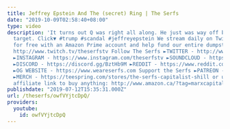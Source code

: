 ```yaml
---
title: Jeffrey Epstein And The (secret) Ring | The Serfs
date: "2019-10-09T02:58:40+08:00"
type: video
description: 'It turns out Q was right all along. He just was way off base with the
  target. Click▼ #trump #scandal #jeffreyepstein We stream daily on Twitch! Come subscribe
  for free with an Amazon Prime account and help fund our entire dumpster fire! ►TWITCH
  http://www.twitch.tv/theserfstv Follow The Serfs ►TWITTER - http://www.twitter.com/theserfstv
  ►INSTAGRAM - https://www.instagram.com/theserfstv ►SOUNDCLOUD - https://soundcloud.com/theserfstv
  ►DISCORD - https://discord.gg/BztHb9M ►REDDIT - https://www.reddit.com/r/theserfstv
  ►OG WEBSITE - https://www.weareserfs.com Support the Serfs ►PATREON - http://www.patreon.com/theserfs
  ►MERCH - https://teespring.com/stores/the-serfs-capitalist-shill or use The Serfs
  affiliate link to buy anything: http://www.amazon.ca/?tag=marxcapital-20'
publishdate: "2019-07-12T15:35:31.000Z"
url: /theserfs/owfVYjtcDpQ/
providers:
  youtube:
    id: owfVYjtcDpQ
---
```

